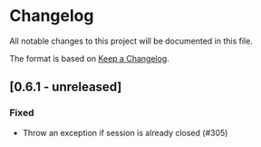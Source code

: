 # Changelog

All notable changes to this project will be documented in this file.

The format is based on [Keep a Changelog](https://keepachangelog.com/en/1.0.0/).

## [0.6.1 - unreleased]
### Fixed
- Throw an exception if session is already closed (#305)
